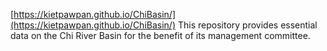 [https://kietpawpan.github.io/ChiBasin/](https://kietpawpan.github.io/ChiBasin/)
This repository provides essential data on the Chi River Basin for the benefit of its management committee.
